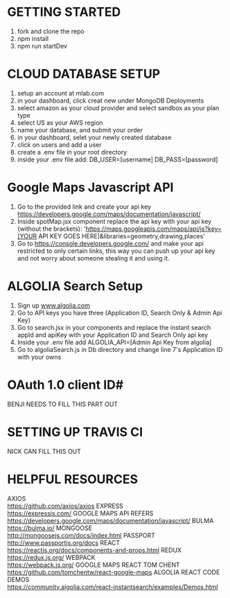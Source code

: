 # GETTING STARTED #
1. fork and clone the repo
2. npm install 
3. npm run startDev

# CLOUD DATABASE SETUP #
1. setup an account at mlab.com
2. in your dashboard, click creat new under MongoDB Deployments
3. select amazon as your cloud provider and select sandbox as your plan type
4. select US as your AWS region
5. name your database, and submit your order
6. in your dashboard, selet your newly created database
7. click on users and add a user
8. create a .env file in your root directory 
9. inside your .env file add:
    DB_USER=[username]
    DB_PASS=[password]
    
# Google Maps Javascript API
1. Go to the provided link and create your api key https://developers.google.com/maps/documentation/javascript/
2. Inside spotMap.jsx component replace the api key with your api key (without the brackets): 
  'https://maps.googleapis.com/maps/api/js?key=[YOUR API KEY GOES HERE]&libraries=geometry,drawing,places'
3. Go to https://console.developers.google.com/ and make your api restricted to only certain links, this way you can push up your api key and not worry about someone stealing it and using it. 

# ALGOLIA Search Setup #
1. Sign up www.algolia.com
2. Go to API keys you have three (Application ID, Search Only & Admin Api Key)
3. Go to search.jsx in your components and replace the instant search appId and apiKey with your Application ID and Search Only api key
4. Inside your .env file add 
  ALGOLIA_API=[Admin Api Key from algolia]
5. Go to algoliaSearch.js in Db directory and change line 7's Application ID with your owns


# OAuth 1.0 client ID#
BENJI NEEDS TO FILL THIS PART OUT

# SETTING UP TRAVIS CI #
NICK CAN FILL THIS OUT


# HELPFUL RESOURCES #
AXIOS </br>
https://github.com/axios/axios
EXPRESS</br>
https://expressjs.com/
GOOGLE MAPS API REFERS</br>
https://developers.google.com/maps/documentation/javascript/
BULMA</br>
https://bulma.io/
MONGOOSE</br>
http://mongoosejs.com/docs/index.html
PASSPORT</br>
http://www.passportjs.org/docs
REACT</br>
https://reactjs.org/docs/components-and-props.html
REDUX</br>
https://redux.js.org/
WEBPACK</br>
https://webpack.js.org/
GOOGLE MAPS REACT TOM CHENT</br>
https://github.com/tomchentw/react-google-maps
ALGOLIA REACT CODE DEMOS</br>
https://community.algolia.com/react-instantsearch/examples/Demos.html
